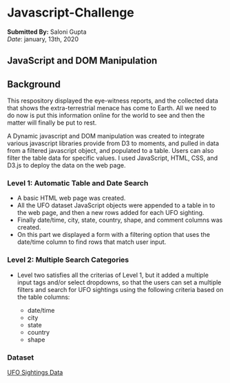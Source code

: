 # Javascript-Challenge </br>
 **Submitted By:** Saloni Gupta\
_Date_: january, 13th, 2020 


## JavaScript and DOM Manipulation
## Background
This respository displayed the eye-witness reports, and the collected data that shows the extra-terrestrial menace has come to Earth. All we need to do now is put this information online for the world to see and then the matter will finally be put to rest.

A Dynamic javascript and DOM manipulation was created to integrate various javascript libraries provide from D3 to moments, and pulled in data from a filtered javascript object, and populated to a table. Users can also filter the table data for specific values. I used JavaScript, HTML, CSS, and D3.js to deploy the data on the web page.

### Level 1: Automatic Table and Date Search
- A basic HTML web page was created.
- All the UFO dataset JavaScript objects were appended to a table in to the web page, and then a new rows added for each UFO sighting.
- Finally date/time, city, state, country, shape, and comment columns was created.
- On this part we displayed a form with a filtering option that uses the date/time column to find rows that match user input.

### Level 2: Multiple Search Categories
- Level two satisfies all the criterias of Level 1, but it added a multiple input tags and/or select dropdowns, so that the users can set a multiple filters and search for UFO sightings using the following criteria based on the table columns:

  - date/time
  - city
  - state
  - country
  - shape


### Dataset
[UFO Sightings Data](./Javascript-Challenge/UFO-level-1/static/data.js)

 
